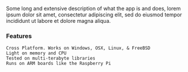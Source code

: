 Some long and extensive description of what the app is and does, lorem ipsum dolor sit amet, consectetur adipiscing elit, sed do eiusmod tempor incididunt ut labore et dolore magna aliqua.

### Features

    Cross Platform. Works on Windows, OSX, Linux, & FreeBSD
    Light on memory and CPU
    Tested on multi-terabyte libraries
    Runs on ARM boards like the Raspberry Pi
